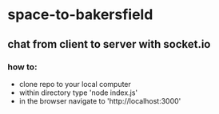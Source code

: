 # space-to-bakersfield
## chat from client to server with socket.io
### how to:
* clone repo to your local computer
* within directory type 'node index.js'
* in the browser navigate to 'http://localhost:3000'
